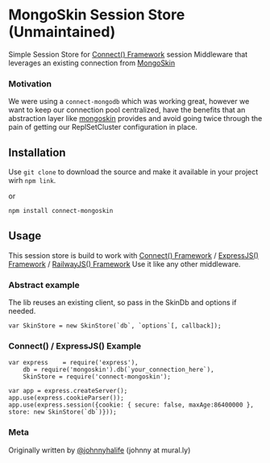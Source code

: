 # MongoSkin Session Store (Unmaintained)

Simple Session Store for [Connect() Framework][1] session Middleware that leverages an existing connection from [MongoSkin][3]

### Motivation

We were using a `connect-mongodb` which was working great, however we want to keep our connection pool centralized, 
have the benefits that an abstraction layer like [mongoskin][3] provides and avoid going twice through the pain 
of getting our ReplSetCluster configuration in place.

## Installation

Use `git clone` to download the source and make it available in your project wirh `npm link`.

or 

```bash
npm install connect-mongoskin
```

## Usage

This session store is build to work with [Connect() Framework][1] / [ExpressJS() Framework][2] / [RailwayJS() Framework][3]
Use it like any other middleware.

### Abstract example

The lib reuses an existing client, so pass in the SkinDb and options if needed.

    var SkinStore = new SkinStore(`db`, `options`[, callback]);

### Connect() / ExpressJS() Example

    var express    = require('express'),
        db = require('mongoskin').db(`your_connection_here`),
        SkinStore = require('connect-mongoskin');

    var app = express.createServer();
    app.use(express.cookieParser());
    app.use(express.session({cookie: { secure: false, maxAge:86400000 }, store: new SkinStore(`db`)})); 

[1]: https://github.com/senchalabs/connect
[2]: https://github.com/visionmedia/express
[3]: https://github.com/kissjs/node-mongoskin


### Meta

Originally written by [@johnnyhalife](http://twitter.com/johnnyhalife) (johnny at mural.ly)
